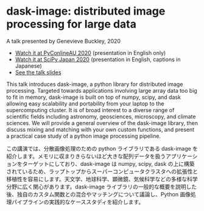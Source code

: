 # dask-image: distributed image processing for large data

A talk presented by Genevieve Buckley, 2020

* [Watch it at PyConlineAU 2020](https://www.youtube.com/watch?v=MpjgzNeISeI&list=PLs4CJRBY5F1IEFq-wumrBDRCu2EqkpY-R&index=2) (presentation in English only)
* [Watch it at SciPy Japan 2020](https://www.youtube.com/watch?v=dP0m2iZX0PU) (presentation in English, captions in Japanese)
* [See the talk slides](https://genevievebuckley.github.io/dask-image-talk-2020/)

This talk introduces dask-image, a python library for distributed image processing. Targeted towards applications involving large array data too big to fit in memory, dask-image is built on top of numpy, scipy, and dask allowing easy scalability and portability from your laptop to the supercomputing cluster. It is of broad interest to a diverse range of scientific fields including astronomy, geosciences, microscopy, and climate sciences. We will provide a general overview of the dask-image library, then discuss mixing and matching with your own custom functions, and present a practical case study of a python image processing pipeline.

この講演では、分散画像処理のための python ライブラリである dask-image を紹介します。メモリに収まりきらないほど大きな配列データを扱うアプリケーションをターゲットにしており、dask-image は numpy, scipy, dask の上に構築されているため、ラップトップからスーパーコンピュータクラスタへの拡張性と移植性を容易にします。天文学、地球科学、顕微鏡、気候科学などの多様な科学分野に広く関心があります。dask-image ライブラリの一般的な概要を説明した後、独自のカスタム関数との混合やマッチングについて議論し、Python 画像処理パイプラインの実践的なケーススタディを紹介します。
